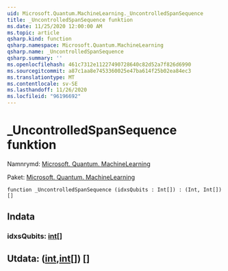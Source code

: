 ```yaml
---
uid: Microsoft.Quantum.MachineLearning._UncontrolledSpanSequence
title: _UncontrolledSpanSequence funktion
ms.date: 11/25/2020 12:00:00 AM
ms.topic: article
qsharp.kind: function
qsharp.namespace: Microsoft.Quantum.MachineLearning
qsharp.name: _UncontrolledSpanSequence
qsharp.summary: ''
ms.openlocfilehash: 461c7312e11227490728640c82d52a7f826d6990
ms.sourcegitcommit: a87c1aa8e7453360025e47ba614f25b02ea84ec3
ms.translationtype: MT
ms.contentlocale: sv-SE
ms.lasthandoff: 11/26/2020
ms.locfileid: "96196692"
---
```

# <a name="_uncontrolledspansequence-function"></a>_UncontrolledSpanSequence funktion

Namnrymd: [Microsoft. Quantum. MachineLearning](xref:Microsoft.Quantum.MachineLearning)

Paket: [Microsoft. Quantum. MachineLearning](https://nuget.org/packages/Microsoft.Quantum.MachineLearning)




```qsharp
function _UncontrolledSpanSequence (idxsQubits : Int[]) : (Int, Int[])[]
```


## <a name="input"></a>Indata

### <a name="idxsqubits--int"></a>idxsQubits: [int](xref:microsoft.quantum.lang-ref.int)[]





## <a name="output--intint"></a>Utdata: ([int](xref:microsoft.quantum.lang-ref.int),[int](xref:microsoft.quantum.lang-ref.int)[]) []

